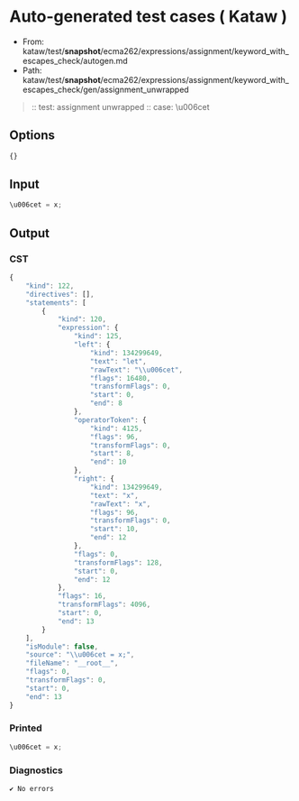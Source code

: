 # Auto-generated test cases ( Kataw )
- From: kataw/test/__snapshot__/ecma262/expressions/assignment/keyword_with_escapes_check/autogen.md
- Path: kataw/test/__snapshot__/ecma262/expressions/assignment/keyword_with_escapes_check/gen/assignment_unwrapped
> :: test: assignment unwrapped
> :: case: \u006cet
## Options

`````js
{}
`````
## Input

`````js
\u006cet = x;
`````
## Output

### CST

```javascript
{
    "kind": 122,
    "directives": [],
    "statements": [
        {
            "kind": 120,
            "expression": {
                "kind": 125,
                "left": {
                    "kind": 134299649,
                    "text": "let",
                    "rawText": "\\u006cet",
                    "flags": 16480,
                    "transformFlags": 0,
                    "start": 0,
                    "end": 8
                },
                "operatorToken": {
                    "kind": 4125,
                    "flags": 96,
                    "transformFlags": 0,
                    "start": 8,
                    "end": 10
                },
                "right": {
                    "kind": 134299649,
                    "text": "x",
                    "rawText": "x",
                    "flags": 96,
                    "transformFlags": 0,
                    "start": 10,
                    "end": 12
                },
                "flags": 0,
                "transformFlags": 128,
                "start": 0,
                "end": 12
            },
            "flags": 16,
            "transformFlags": 4096,
            "start": 0,
            "end": 13
        }
    ],
    "isModule": false,
    "source": "\\u006cet = x;",
    "fileName": "__root__",
    "flags": 0,
    "transformFlags": 0,
    "start": 0,
    "end": 13
}
```

### Printed

```javascript
\u006cet = x;
```

### Diagnostics

```javascript
✔ No errors
```

